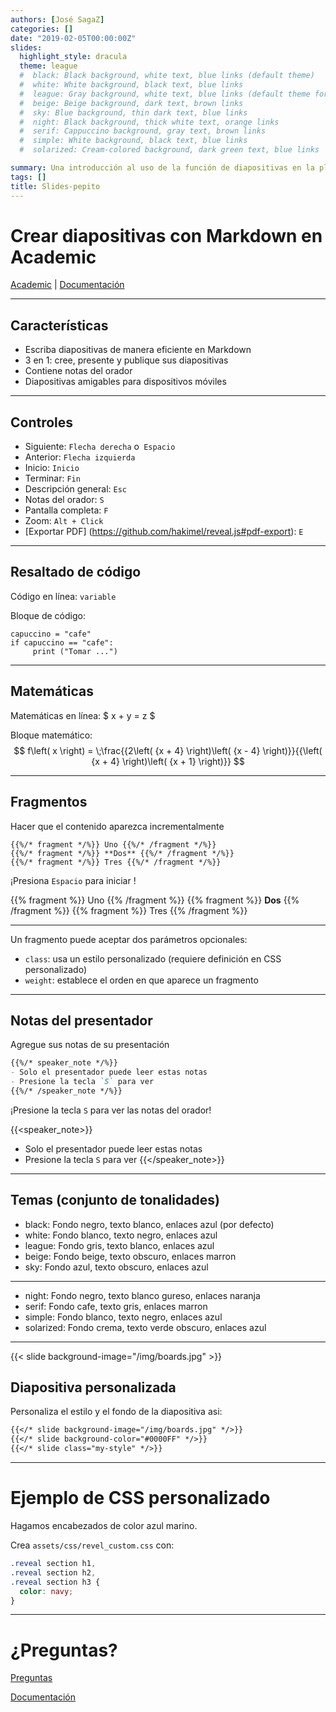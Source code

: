 ```yaml
---
authors: [José SagaZ]
categories: []
date: "2019-02-05T00:00:00Z"
slides:
  highlight_style: dracula
  theme: league  
  #  black: Black background, white text, blue links (default theme)
  #  white: White background, black text, blue links
  #  league: Gray background, white text, blue links (default theme for reveal.js < 3.0.0)
  #  beige: Beige background, dark text, brown links
  #  sky: Blue background, thin dark text, blue links
  #  night: Black background, thick white text, orange links
  #  serif: Cappuccino background, gray text, brown links
  #  simple: White background, black text, blue links
  #  solarized: Cream-colored background, dark green text, blue links

summary: Una introducción al uso de la función de diapositivas en la plantilla Academic.
tags: []
title: Slides-pepito
---
```


# Crear diapositivas con Markdown en Academic

[Academic](https://sourcethemes.com/academic/) | [Documentación](https://sourcethemes.com/academic/docs/managing-content/#create-slides)

---

## Características

- Escriba diapositivas de manera eficiente en Markdown
- 3 en 1: cree, presente y publique sus diapositivas
- Contiene notas del orador
- Diapositivas amigables para dispositivos móviles

---

## Controles

- Siguiente: `Flecha derecha` o` Espacio`
- Anterior: `Flecha izquierda`
- Inicio: `Inicio`
- Terminar: `Fin`
- Descripción general: `Esc`
- Notas del orador: `S`
- Pantalla completa: `F`
- Zoom: `Alt + Click`
- [Exportar PDF] (https://github.com/hakimel/reveal.js#pdf-export): `E`

---

## Resaltado de código

Código en línea: `variable`

Bloque de código:
```pitón
capuccino = "cafe"
if capuccino == "cafe":
     print ("Tomar ...")
```

---

## Matemáticas

Matemáticas en línea: $ x + y = z $

Bloque matemático:
$$
f\left( x \right) = \;\frac{{2\left( {x + 4} \right)\left( {x - 4} \right)}}{{\left( {x + 4} \right)\left( {x + 1} \right)}}
$$

---

## Fragmentos

Hacer que el contenido aparezca incrementalmente
```
{{%/* fragment */%}} Uno {{%/* /fragment */%}}
{{%/* fragment */%}} **Dos** {{%/* /fragment */%}}
{{%/* fragment */%}} Tres {{%/* /fragment */%}}
```

¡Presiona `Espacio` para iniciar  !


{{% fragment %}} Uno {{% /fragment %}}
{{% fragment %}} **Dos** {{% /fragment %}}
{{% fragment %}} Tres {{% /fragment %}}

---

Un fragmento puede aceptar dos parámetros opcionales:

- `class`: usa un estilo personalizado (requiere definición en CSS personalizado)
- `weight`: establece el orden en que aparece un fragmento

---

## Notas del presentador

Agregue sus notas de su presentación

```markdown
{{%/* speaker_note */%}}
- Solo el presentador puede leer estas notas
- Presione la tecla `S` para ver
{{%/* /speaker_note */%}}
```

¡Presione la tecla `S` para ver las notas del orador!

{{<speaker_note>}}
- Solo el presentador puede leer estas notas
- Presione la tecla `S` para ver
{{</speaker_note>}}

---

## Temas (conjunto de tonalidades)

- black: Fondo negro, texto blanco, enlaces azul (por defecto)
- white: Fondo blanco, texto negro, enlaces azul 
- league: Fondo gris, texto blanco, enlaces azul
- beige: Fondo beige, texto obscuro, enlaces marron
- sky: Fondo azul, texto obscuro, enlaces azul 

---

- night: Fondo negro, texto blanco gureso, enlaces naranja 
- serif: Fondo cafe, texto gris, enlaces marron 
- simple: Fondo blanco, texto negro, enlaces azul
- solarized: Fondo crema, texto verde obscuro, enlaces azul 

---

{{< slide background-image="/img/boards.jpg" >}}

## Diapositiva personalizada

Personaliza el estilo y el fondo de la diapositiva asi:

```markdown
{{</* slide background-image="/img/boards.jpg" */>}}
{{</* slide background-color="#0000FF" */>}}
{{</* slide class="my-style" */>}}
```

---

# Ejemplo de CSS personalizado

Hagamos encabezados de color azul marino.

Crea `assets/css/revel_custom.css` con:

```css
.reveal section h1,
.reveal section h2,
.reveal section h3 {
  color: navy;
}
```

---

# ¿Preguntas?

[Preguntas](https://spectrum.chat/academic)

[Documentación](https://sourcethemes.com/academic/docs/managing-content/#create-slides)
